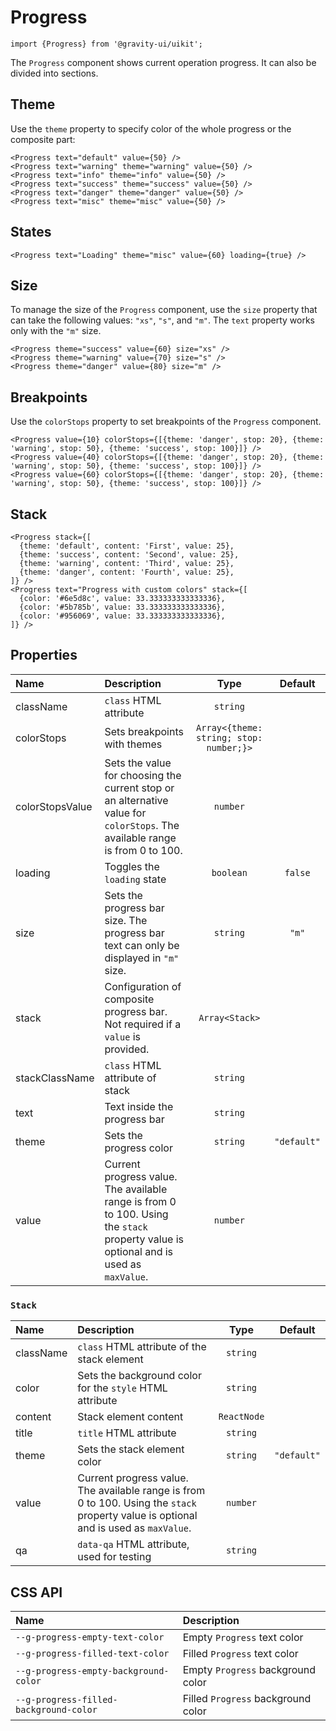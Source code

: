 <!--GITHUB_BLOCK-->

# Progress

<!--/GITHUB_BLOCK-->

```tsx
import {Progress} from '@gravity-ui/uikit';
```

The `Progress` component shows current operation progress. It can also be divided into sections.

## Theme

Use the `theme` property to specify color of the whole progress or the composite part:

<!--LANDING_BLOCK

<ExampleBlock
  code={`
<Progress text="default" value={50} />
<Progress text="warning" theme="warning" value={50} />
<Progress text="info" theme="info" value={50} />
<Progress text="success" theme="success" value={50} />
<Progress text="danger" theme="danger" value={50} />
<Progress text="misc" theme="misc" value={50} />
`}
>
  <div style={{width: '30%'}}>
    <UIKit.Progress text="default" value={50} />
    <div style={{height: '15px'}} />
    <UIKit.Progress text="success" theme="success" value={50} />
  </div>
  <div style={{width: '30%'}}>
    <UIKit.Progress text="warning" theme="warning" value={50} />
    <div style={{height: '15px'}} />
    <UIKit.Progress text="danger" theme="danger" value={50} />
  </div>
  <div style={{width: '30%'}}>
    <UIKit.Progress text="info" theme="info "value={50} />
    <div style={{height: '15px'}} />
    <UIKit.Progress text="misc" theme="misc" value={50} />
  </div>
</ExampleBlock>

LANDING_BLOCK-->

<!--GITHUB_BLOCK-->

```tsx
<Progress text="default" value={50} />
<Progress text="warning" theme="warning" value={50} />
<Progress text="info" theme="info" value={50} />
<Progress text="success" theme="success" value={50} />
<Progress text="danger" theme="danger" value={50} />
<Progress text="misc" theme="misc" value={50} />
```

<!--/GITHUB_BLOCK-->

## States

<!--LANDING_BLOCK

<ExampleBlock
  code={`
<Progress text="Loading" theme="misc" value={60} loading={true} />
`}
>
  <div style={{width: '30%'}}>
    <UIKit.Progress text="Loading" theme="misc" value={60} loading={true} />
  </div>
</ExampleBlock>

LANDING_BLOCK-->

<!--GITHUB_BLOCK-->

```tsx
<Progress text="Loading" theme="misc" value={60} loading={true} />
```

<!--/GITHUB_BLOCK-->

## Size

To manage the size of the `Progress` component, use the `size` property that can take the following values: `"xs"`, `"s"`, and `"m"`. The `text` property works only with the `"m"` size.

<!--LANDING_BLOCK

<ExampleBlock
  code={`
<Progress theme="success" value={60} size="xs" />
<Progress theme="warning" value={70} size="s" />
<Progress theme="danger" value={80} size="m" />
`}
>
  <div style={{width: '30%'}}><UIKit.Progress theme="success" value={60} size="xs" /></div>
  <div style={{width: '30%'}}><UIKit.Progress theme="warning" value={70} size="s" /></div>
  <div style={{width: '30%'}}><UIKit.Progress theme="danger" value={80} size="m" /></div>
</ExampleBlock>

LANDING_BLOCK-->

<!--GITHUB_BLOCK-->

```tsx
<Progress theme="success" value={60} size="xs" />
<Progress theme="warning" value={70} size="s" />
<Progress theme="danger" value={80} size="m" />
```

<!--/GITHUB_BLOCK-->

## Breakpoints

Use the `colorStops` property to set breakpoints of the `Progress` component.

<!--LANDING_BLOCK

<ExampleBlock
  code={`
<Progress
  value={10}
  colorStops={[{theme: 'danger', stop: 20}, {theme: 'warning', stop: 50}, {theme: 'success', stop: 100}]}
/>
<Progress
  value={40}
  colorStops={[{theme: 'danger', stop: 20}, {theme: 'warning', stop: 50}, {theme: 'success', stop: 100}]}
/>
<Progress
  value={60}
  colorStops={[{theme: 'danger', stop: 20}, {theme: 'warning', stop: 50}, {theme: 'success', stop: 100}]}
/>
`}
>
  <div style={{width: '30%'}}>
    <UIKit.Progress
      value={10}
      colorStops={[{theme: 'danger', stop: 20}, {theme: 'warning', stop: 50}, {theme: 'success', stop: 100}]}
    />
  </div>
  <div style={{width: '30%'}}>
    <UIKit.Progress
      value={40}
      colorStops={[{theme: 'danger', stop: 20}, {theme: 'warning', stop: 50}, {theme: 'success', stop: 100}]}
    />
  </div>
  <div style={{width: '30%'}}>
    <UIKit.Progress
      value={60}
      colorStops={[{theme: 'danger', stop: 20}, {theme: 'warning', stop: 50}, {theme: 'success', stop: 100}]}
    />
  </div>
</ExampleBlock>

LANDING_BLOCK-->

<!--GITHUB_BLOCK-->

```tsx
<Progress value={10} colorStops={[{theme: 'danger', stop: 20}, {theme: 'warning', stop: 50}, {theme: 'success', stop: 100}]} />
<Progress value={40} colorStops={[{theme: 'danger', stop: 20}, {theme: 'warning', stop: 50}, {theme: 'success', stop: 100}]} />
<Progress value={60} colorStops={[{theme: 'danger', stop: 20}, {theme: 'warning', stop: 50}, {theme: 'success', stop: 100}]} />
```

<!--/GITHUB_BLOCK-->

## Stack

<!--LANDING_BLOCK

<ExampleBlock
  code={`
<Progress
  stack={[
    {theme: 'default', content: 'First', value: 25},
    {theme: 'success', content: 'Second', value: 25},
    {theme: 'warning', content: 'Third', value: 25},
    {theme: 'danger', content: 'Fourth', value: 25},
  ]}
/>
<Progress text="Progress with custom colors"
  stack={[
    {color: '#6e5d8c', value: 33.333333333333336},
    {color: '#5b785b', value: 33.333333333333336},
    {color: '#956069', value: 33.333333333333336},
  ]}
/>
`}
>
<div style={{width: '30%'}}>
  <UIKit.Progress
    stack={[
      {theme: 'default', content: 'First', value: 25},
      {theme: 'success', content: 'Second', value: 25},
      {theme: 'warning', content: 'Third', value: 25},
      {theme: 'danger', content: 'Fourth', value: 25},
    ]}
  />
</div>
<div style={{width: '30%'}}>
  <UIKit.Progress text="Progress with custom colors"
    stack={[
      {color: '#6e5d8c', value: 33.333333333333336},
      {color: '#5b785b', value: 33.333333333333336},
      {color: '#956069', value: 33.333333333333336},
    ]}
  />
</div>
</ExampleBlock>

LANDING_BLOCK-->

<!--GITHUB_BLOCK-->

```tsx
<Progress stack={[
  {theme: 'default', content: 'First', value: 25},
  {theme: 'success', content: 'Second', value: 25},
  {theme: 'warning', content: 'Third', value: 25},
  {theme: 'danger', content: 'Fourth', value: 25},
]} />
<Progress text="Progress with custom colors" stack={[
  {color: '#6e5d8c', value: 33.333333333333336},
  {color: '#5b785b', value: 33.333333333333336},
  {color: '#956069', value: 33.333333333333336},
]} />
```

<!--/GITHUB_BLOCK-->

## Properties

| Name            | Description                                                                                                                           |                  Type                   |   Default   |
| :-------------- | :------------------------------------------------------------------------------------------------------------------------------------ | :-------------------------------------: | :---------: |
| className       | `class` HTML attribute                                                                                                                |                `string`                 |             |
| colorStops      | Sets breakpoints with themes                                                                                                          | `Array<{theme: string; stop: number;}>` |             |
| colorStopsValue | Sets the value for choosing the current stop or an alternative value for `colorStops`. The available range is from 0 to 100.          |                `number`                 |             |
| loading         | Toggles the `loading` state                                                                                                           |                `boolean`                |   `false`   |
| size            | Sets the progress bar size. The progress bar text can only be displayed in `"m"` size.                                                |                `string`                 |    `"m"`    |
| stack           | Configuration of composite progress bar. Not required if a `value` is provided.                                                       |             `Array<Stack>`              |             |
| stackClassName  | `class` HTML attribute of stack                                                                                                       |                `string`                 |             |
| text            | Text inside the progress bar                                                                                                          |                `string`                 |             |
| theme           | Sets the progress color                                                                                                               |                `string`                 | `"default"` |
| value           | Current progress value. The available range is from 0 to 100. Using the `stack` property value is optional and is used as `maxValue`. |                `number`                 |             |

### `Stack`

| Name      | Description                                                                                                                           |    Type     |   Default   |
| :-------- | :------------------------------------------------------------------------------------------------------------------------------------ | :---------: | :---------: |
| className | `class` HTML attribute of the stack element                                                                                           |  `string`   |             |
| color     | Sets the background color for the `style` HTML attribute                                                                              |  `string`   |             |
| content   | Stack element content                                                                                                                 | `ReactNode` |             |
| title     | `title` HTML attribute                                                                                                                |  `string`   |             |
| theme     | Sets the stack element color                                                                                                          |  `string`   | `"default"` |
| value     | Current progress value. The available range is from 0 to 100. Using the `stack` property value is optional and is used as `maxValue`. |  `number`   |             |
| qa        | `data-qa` HTML attribute, used for testing                                                                                            |  `string`   |             |

## CSS API

| Name                                   | Description                        |
| :------------------------------------- | :--------------------------------- |
| `--g-progress-empty-text-color`        | Empty `Progress` text color        |
| `--g-progress-filled-text-color`       | Filled `Progress` text color       |
| `--g-progress-empty-background-color`  | Empty `Progress` background color  |
| `--g-progress-filled-background-color` | Filled `Progress` background color |
